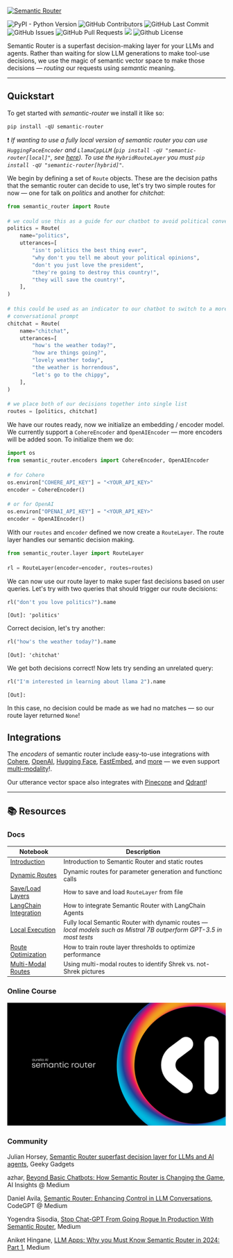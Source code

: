 [![Semantic Router](https://i.ibb.co.com/g423grt/semantic-router-banner.png)](https://aurelio.ai)

<p>
<img alt="PyPI - Python Version" src="https://img.shields.io/pypi/pyversions/semantic-router?logo=python&logoColor=gold" />
<img alt="GitHub Contributors" src="https://img.shields.io/github/contributors/aurelio-labs/semantic-router" />
<img alt="GitHub Last Commit" src="https://img.shields.io/github/last-commit/aurelio-labs/semantic-router" />
<img alt="" src="https://img.shields.io/github/repo-size/aurelio-labs/semantic-router" />
<img alt="GitHub Issues" src="https://img.shields.io/github/issues/aurelio-labs/semantic-router" />
<img alt="GitHub Pull Requests" src="https://img.shields.io/github/issues-pr/aurelio-labs/semantic-router" />
<img src="https://codecov.io/gh/aurelio-labs/semantic-router/graph/badge.svg?token=H8OOMV2TUF" />
<img alt="Github License" src="https://img.shields.io/badge/License-MIT-yellow.svg" />
</p>

Semantic Router is a superfast decision-making layer for your LLMs and agents. Rather than waiting for slow LLM generations to make tool-use decisions, we use the magic of semantic vector space to make those decisions — _routing_ our requests using _semantic_ meaning.

---

## Quickstart

To get started with _semantic-router_ we install it like so:

```
pip install -qU semantic-router
```

❗️ _If wanting to use a fully local version of semantic router you can use `HuggingFaceEncoder` and `LlamaCppLLM` (`pip install -qU "semantic-router[local]"`, see [here](https://github.com/aurelio-labs/semantic-router/blob/main/docs/05-local-execution.ipynb)). To use the `HybridRouteLayer` you must `pip install -qU "semantic-router[hybrid]"`._

We begin by defining a set of `Route` objects. These are the decision paths that the semantic router can decide to use, let's try two simple routes for now — one for talk on _politics_ and another for _chitchat_:

```python
from semantic_router import Route

# we could use this as a guide for our chatbot to avoid political conversations
politics = Route(
    name="politics",
    utterances=[
        "isn't politics the best thing ever",
        "why don't you tell me about your political opinions",
        "don't you just love the president",
        "they're going to destroy this country!",
        "they will save the country!",
    ],
)

# this could be used as an indicator to our chatbot to switch to a more
# conversational prompt
chitchat = Route(
    name="chitchat",
    utterances=[
        "how's the weather today?",
        "how are things going?",
        "lovely weather today",
        "the weather is horrendous",
        "let's go to the chippy",
    ],
)

# we place both of our decisions together into single list
routes = [politics, chitchat]
```

We have our routes ready, now we initialize an embedding / encoder model. We currently support a `CohereEncoder` and `OpenAIEncoder` — more encoders will be added soon. To initialize them we do:

```python
import os
from semantic_router.encoders import CohereEncoder, OpenAIEncoder

# for Cohere
os.environ["COHERE_API_KEY"] = "<YOUR_API_KEY>"
encoder = CohereEncoder()

# or for OpenAI
os.environ["OPENAI_API_KEY"] = "<YOUR_API_KEY>"
encoder = OpenAIEncoder()
```

With our `routes` and `encoder` defined we now create a `RouteLayer`. The route layer handles our semantic decision making.

```python
from semantic_router.layer import RouteLayer

rl = RouteLayer(encoder=encoder, routes=routes)
```

We can now use our route layer to make super fast decisions based on user queries. Let's try with two queries that should trigger our route decisions:

```python
rl("don't you love politics?").name
```

```
[Out]: 'politics'
```

Correct decision, let's try another:

```python
rl("how's the weather today?").name
```

```
[Out]: 'chitchat'
```

We get both decisions correct! Now lets try sending an unrelated query:

```python
rl("I'm interested in learning about llama 2").name
```

```
[Out]:
```

In this case, no decision could be made as we had no matches — so our route layer returned `None`!

## Integrations

The _encoders_ of semantic router include easy-to-use integrations with [Cohere](https://github.com/aurelio-labs/semantic-router/blob/main/semantic_router/encoders/cohere.py), [OpenAI](https://github.com/aurelio-labs/semantic-router/blob/main/docs/encoders/openai-embed-3.ipynb), [Hugging Face](https://github.com/aurelio-labs/semantic-router/blob/main/docs/encoders/huggingface.ipynb), [FastEmbed](https://github.com/aurelio-labs/semantic-router/blob/main/docs/encoders/fastembed.ipynb), and [more](https://github.com/aurelio-labs/semantic-router/tree/main/semantic_router/encoders) — we even support [multi-modality](https://github.com/aurelio-labs/semantic-router/blob/main/docs/07-multi-modal.ipynb)!.

Our utterance vector space also integrates with [Pinecone](https://github.com/aurelio-labs/semantic-router/blob/main/docs/indexes/pinecone.ipynb) and [Qdrant](https://github.com/aurelio-labs/semantic-router/blob/main/docs/indexes/qdrant.ipynb)!

---

## 📚 Resources

### Docs

| Notebook | Description |
| -------- | ----------- |
| [Introduction](https://github.com/aurelio-labs/semantic-router/blob/main/docs/00-introduction.ipynb) | Introduction to Semantic Router and static routes |
| [Dynamic Routes](https://github.com/aurelio-labs/semantic-router/blob/main/docs/02-dynamic-routes.ipynb) | Dynamic routes for parameter generation and functionc calls |
| [Save/Load Layers](https://github.com/aurelio-labs/semantic-router/blob/main/docs/01-save-load-from-file.ipynb) | How to save and load `RouteLayer` from file |
| [LangChain Integration](https://github.com/aurelio-labs/semantic-router/blob/main/docs/03-basic-langchain-agent.ipynb) | How to integrate Semantic Router with LangChain Agents |
| [Local Execution](https://github.com/aurelio-labs/semantic-router/blob/main/docs/05-local-execution.ipynb) | Fully local Semantic Router with dynamic routes — *local models such as Mistral 7B outperform GPT-3.5 in most tests* |
| [Route Optimization](https://github.com/aurelio-labs/semantic-router/blob/main/docs/06-threshold-optimization.ipynb) | How to train route layer thresholds to optimize performance |
| [Multi-Modal Routes](https://github.com/aurelio-labs/semantic-router/blob/main/docs/07-multi-modal.ipynb) | Using multi-modal routes to identify Shrek vs. not-Shrek pictures |

### Online Course

[![Semantic Router Course](https://github.com/aurelio-labs/assets/blob/main/images/aurelio-1080p-header-dark-semantic-router.jpg)](https://www.aurelio.ai/course/semantic-router)

### Community

Julian Horsey, [Semantic Router superfast decision layer for LLMs and AI agents](https://www.geeky-gadgets.com/semantic-router-superfast-decision-layer-for-llms-and-ai-agents/), Geeky Gadgets

azhar, [Beyond Basic Chatbots: How Semantic Router is Changing the Game](https://medium.com/ai-insights-cobet/beyond-basic-chatbots-how-semantic-router-is-changing-the-game-783dd959a32d), AI Insights @ Medium

Daniel Avila, [Semantic Router: Enhancing Control in LLM Conversations](https://blog.codegpt.co/semantic-router-enhancing-control-in-llm-conversations-68ce905c8d33), CodeGPT @ Medium

Yogendra Sisodia, [Stop Chat-GPT From Going Rogue In Production With Semantic Router](https://medium.com/@scholarly360/stop-chat-gpt-from-going-rogue-in-production-with-semantic-router-937a4768ae19), Medium

Aniket Hingane, [LLM Apps: Why you Must Know Semantic Router in 2024: Part 1](https://medium.com/@learn-simplified/llm-apps-why-you-must-know-semantic-router-in-2024-part-1-bfbda81374c5), Medium
